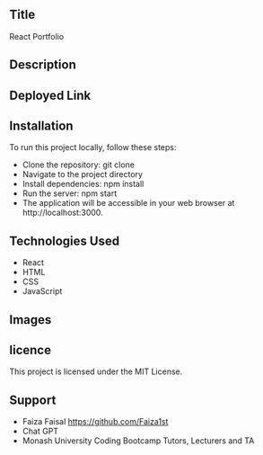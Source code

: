 ## Title 
React Portfolio

## Description 


## Deployed Link 

## Installation
To run this project locally, follow these steps:
- Clone the repository: git clone 
- Navigate to the project directory
- Install dependencies: npm install
- Run the server: npm start
- The application will be accessible in your web browser at http://localhost:3000.

## Technologies Used
- React
- HTML
- CSS
- JavaScript

## Images

## licence
This project is licensed under the MIT License.

## Support
- Faiza Faisal https://github.com/Faiza1st
- Chat GPT
- Monash University Coding Bootcamp Tutors, Lecturers and TA